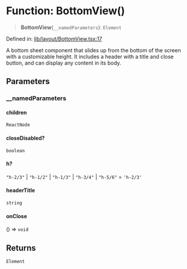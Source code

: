 # Function: BottomView()

> **BottomView**(`__namedParameters`): `Element`

Defined in: [lib/layout/BottomView.tsx:17](https://github.com/aldesgroup/goaldn/blob/850e22fffd19501920628173674ada43cba9a29a/lib/layout/BottomView.tsx#L17)

A bottom sheet component that slides up from the bottom of the screen with a customizable height.
It includes a header with a title and close button, and can display any content in its body.

## Parameters

### \_\_namedParameters

#### children

`ReactNode`

#### closeDisabled?

`boolean`

#### h?

`"h-2/3"` \| `"h-1/2"` \| `"h-1/3"` \| `"h-3/4"` \| `"h-5/6"` = `'h-2/3'`

#### headerTitle

`string`

#### onClose

() => `void`

## Returns

`Element`
